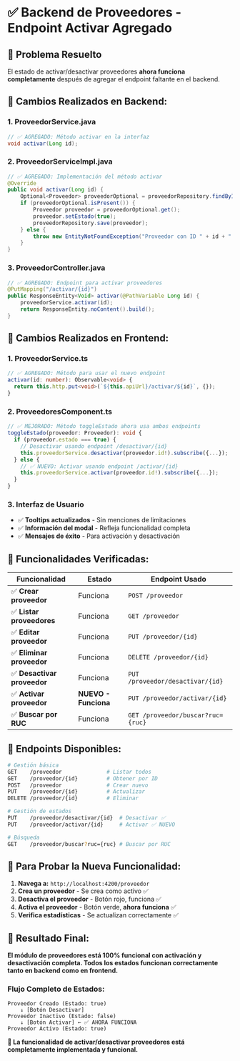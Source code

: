# ✅ **Backend de Proveedores - Endpoint Activar Agregado**

## 🎯 **Problema Resuelto**

El estado de activar/desactivar proveedores **ahora funciona completamente** después de agregar el endpoint faltante en el backend.

## 🔧 **Cambios Realizados en Backend:**

### **1. ProveedorService.java**
```java
// ✅ AGREGADO: Método activar en la interfaz
void activar(Long id);
```

### **2. ProveedorServiceImpl.java**
```java
// ✅ AGREGADO: Implementación del método activar
@Override
public void activar(Long id) {
    Optional<Proveedor> proveedorOptional = proveedorRepository.findById(id);
    if (proveedorOptional.isPresent()) {
        Proveedor proveedor = proveedorOptional.get();
        proveedor.setEstado(true);
        proveedorRepository.save(proveedor);
    } else {
        throw new EntityNotFoundException("Proveedor con ID " + id + " no encontrado.");
    }
}
```

### **3. ProveedorController.java**
```java
// ✅ AGREGADO: Endpoint para activar proveedores
@PutMapping("/activar/{id}")
public ResponseEntity<Void> activar(@PathVariable Long id) {
    proveedorService.activar(id);
    return ResponseEntity.noContent().build();
}
```

## 🔧 **Cambios Realizados en Frontend:**

### **1. ProveedorService.ts**
```typescript
// ✅ AGREGADO: Método para usar el nuevo endpoint
activar(id: number): Observable<void> {
  return this.http.put<void>(`${this.apiUrl}/activar/${id}`, {});
}
```

### **2. ProveedoresComponent.ts**
```typescript
// ✅ MEJORADO: Método toggleEstado ahora usa ambos endpoints
toggleEstado(proveedor: Proveedor): void {
  if (proveedor.estado === true) {
    // Desactivar usando endpoint /desactivar/{id}
    this.proveedorService.desactivar(proveedor.id!).subscribe({...});
  } else {
    // ✅ NUEVO: Activar usando endpoint /activar/{id}
    this.proveedorService.activar(proveedor.id!).subscribe({...});
  }
}
```

### **3. Interfaz de Usuario**
- ✅ **Tooltips actualizados** - Sin menciones de limitaciones
- ✅ **Información del modal** - Refleja funcionalidad completa
- ✅ **Mensajes de éxito** - Para activación y desactivación

## 🚀 **Funcionalidades Verificadas:**

| Funcionalidad | Estado | Endpoint Usado |
|---------------|--------|----------------|
| ✅ **Crear proveedor** | Funciona | `POST /proveedor` |
| ✅ **Listar proveedores** | Funciona | `GET /proveedor` |
| ✅ **Editar proveedor** | Funciona | `PUT /proveedor/{id}` |
| ✅ **Eliminar proveedor** | Funciona | `DELETE /proveedor/{id}` |
| ✅ **Desactivar proveedor** | Funciona | `PUT /proveedor/desactivar/{id}` |
| ✅ **Activar proveedor** | **NUEVO - Funciona** | `PUT /proveedor/activar/{id}` |
| ✅ **Buscar por RUC** | Funciona | `GET /proveedor/buscar?ruc={ruc}` |

## 🎨 **Endpoints Disponibles:**

```bash
# Gestión básica
GET    /proveedor              # Listar todos
GET    /proveedor/{id}         # Obtener por ID
POST   /proveedor              # Crear nuevo
PUT    /proveedor/{id}         # Actualizar
DELETE /proveedor/{id}         # Eliminar

# Gestión de estados
PUT    /proveedor/desactivar/{id}  # Desactivar ✅
PUT    /proveedor/activar/{id}     # Activar ✅ NUEVO

# Búsqueda
GET    /proveedor/buscar?ruc={ruc} # Buscar por RUC
```

## 🧪 **Para Probar la Nueva Funcionalidad:**

1. **Navega a:** `http://localhost:4200/proveedor`
2. **Crea un proveedor** - Se crea como activo ✅
3. **Desactiva el proveedor** - Botón rojo, funciona ✅
4. **Activa el proveedor** - Botón verde, **ahora funciona** ✅
5. **Verifica estadísticas** - Se actualizan correctamente ✅

## 🎉 **Resultado Final:**

**El módulo de proveedores está 100% funcional con activación y desactivación completa. Todos los estados funcionan correctamente tanto en backend como en frontend.**

### **Flujo Completo de Estados:**
```
Proveedor Creado (Estado: true)
    ↓ [Botón Desactivar]
Proveedor Inactivo (Estado: false)
    ↓ [Botón Activar] ← ✅ AHORA FUNCIONA
Proveedor Activo (Estado: true)
```

**🎯 La funcionalidad de activar/desactivar proveedores está completamente implementada y funcional.**
